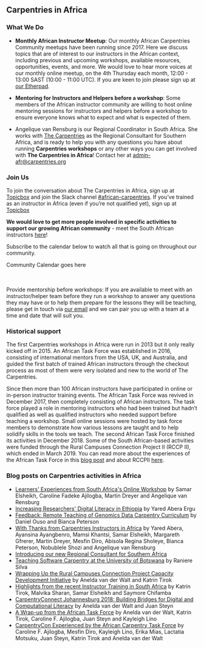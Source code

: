 ## Carpentries in Africa

### What We Do

- **Monthly African Instructor Meetup**: Our monthly African Carpentries Community meetups have been running since 2017. Here we discuss topics that are of interest to our instructors in the African context, including previous and upcoming workshops, available resources, opportunities, events, and more. We would love to hear more voices at our monthly online meetup, on the 4th Thursday each month, 12:00 - 13:00 SAST (10:00 - 11:00 UTC). If you are keen to join please sign up at [our Etherpad](http://pad.software-carpentry.org/ZA-community-call).

- **Mentoring for Instructors and Helpers before a workshop**: Some members of the African instructor community are willing to host online mentoring sessions for instructors and helpers before a workshop to ensure everyone knows what to expect and what is expected of them.

- Angelique van Rensburg is our Regional Coordinator in South Africa. She works with  <a href="https://carpentries.org/">The Carpentries</a> as the Regional Consultant for Southern Africa, and is ready to help you with any questions you have about running **Carpentries workshops** or any other ways you can get involved with **The Carpentries in Africa**!  Contact her at [admin-afr@carpentries.org](mailto:admin-afr@carpentries.org)


### Join Us

To join the conversation about The Carpentries in Africa, sign up at [Topicbox](https://carpentries.topicbox.com/groups/local-africa) and join the Slack channel [#african-carpentries](https://swc-slack-invite.herokuapp.com/). If you’ve trained as an instructor in Africa (even if you’re not qualified yet), sign up at [Topicbox](https://carpentries.topicbox.com/groups/instructors)

**We would love to get more people involved in specific activities to support our growing African community** - meet the South African instructors [here](https://carpentries.org/regions_za/)!

Subscribe to the calendar below to watch all that is going on throughout our community.

<div id='calendar' markdown="0">Community Calendar goes here</div><br/>

 <script type="text/javascript" src="https://cdnjs.cloudflare.com/ajax/libs/jstimezonedetect/1.0.4/jstz.min.js"></script> <script type="text/javascript"> var timezone = jstz.determine(); var frame_setup = '<iframe src="https://calendar.google.com/calendar/b/1/embed?title=The%20Carpentries%20Community%20Calendar%20&mode=WEEK&height=600&wkst=1&bgcolor=%23FFFFFF&src=oseuuoht0tvjbokgg3noh8c47g%40group.calendar.google.com&color=%23333333&ctz='; var frame_close = '" style="border-width:0" width="800" height="600" frameborder="0" scrolling="no"></iframe>'; var full_link = frame_setup + timezone.name() + frame_close; document.getElementById('calendar').innerHTML = full_link; </script><br/>

Provide mentorship before workshops: If you are available to meet with an instructor/helper team before they run a workshop to answer any questions they may have or to help them prepare for the lessons they will be teaching, please get in touch via [our email](mailto:admin-afr&#64;carpentries.org) and we can pair you up with a team at a time and date that will suit you.

### Historical support

The first Carpentries workshops in Africa were run in 2013 but it only really kicked off in 2015. An African Task Force was established in 2016, consisting of international mentors from the USA, UK, and Australia, and guided the first batch of trained African instructors through the checkout process as most of them were very isolated and new to the world of The Carpentries.

Since then more than 100 African instructors have participated in online or in-person instructor training events. The African Task Force was revived in December 2017, then completely consisting of African instructors. The task force played a role in mentoring instructors who had been trained but hadn’t qualified as well as qualified instructors who needed support before teaching a workshop. Small online sessions were hosted by task force members to demonstrate how various lessons are taught and to help solidify skills in the tools we teach. The second African Task Force finished its activities in December 2018. Some of the South African-based activities were funded through the Rural Campuses Connection Project II (RCCP II), which ended in March 2019. You can read more about the experiences of the African Task Force in this [blog post](https://carpentries.org/blog/2019/01/african-task-force-update/) and about RCCPII [here](https://tenet-rccpii.github.io/rccpii-2018/).

### Blog posts on Carpentries activities in Africa

- [Learners' Experiences from South Africa's Online Workshop](https://carpentries.org/blog/2020/05/south-africa-online-workshop/) by Samar Elsheikh, Caroline Fadeke Ajilogba, Martin Dreyer and Angelique van Rensburg
- [Increasing Researchers' Digital Literacy in Ethiopia](https://carpentries.org/blog/2020/05/ambo-university-workshop/) by Yared Abera Ergu
- [Feedback: Remote Teaching of Genomics Data Carpentry Curriculum](https://carpentries.org/blog/2020/01/genomics-workshop-icipe-kenya/) by Daniel Ouso and Bianca Peterson
- [With Thanks from Carpentries Instructors in Africa](https://carpentries.org/blog/2019/12/africa-instructors-gratitudes/) by Yared Abera, Ayansina Ayangbenro, Mamsi Khantsi, Samar Elsheikh, Margareth Gfrerer, Martin Dreyer, Mesfin Diro, Abisola Regina Sholeye, Bianca Peterson, Nobublele Shozi and Angelique van Rensburg
- [Introducing our new Regional Consultant for Southern Africa](https://carpentries.org/blog/2019/11/introducing-angelique//)
- [Teaching Software Carpentry at the University of Botswana](https://carpentries.org/blog/2019/10/botswana-software-carpentry/) by Raniere Silva
- [Wrapping Up the Rural Campuses Connection Project Capacity Development Initiative](https://carpentries.org/blog/2019/04/rccpii/) by Anelda van der Walt and Katrin Tirok
- [Highlights from the recent Instructor Training in South Africa](https://carpentries.org/blog/2019/04/ukzn-ttt/) by Katrin Tirok, Malvika Sharan, Samar Elsheikh and Saymore Chifamba
- [CarpentryConnect Johannesburg 2018: Building Bridges for Digital and Computational Literacy](https://carpentries.org/blog/2019/01/carpentryconnect-jhb2018/) by Anelda van der Walt and Juan Steyn
- [A Wrap-up from the African Task Force](https://carpentries.org/blog/2019/01/african-task-force-update/) by Anelda van der Walt, Katrin Tirok, Caroline F. Ajilogba, Juan Steyn and Kayleigh Lino
- [CarpentryCon Experienced by the African Carpentry Task Force](https://carpentries.org/blog/2018/07/actf-carpcon-post/) by Caroline F. Ajilogba, Mesfin Diro, Kayleigh Lino, Erika Mias, Lactatia Motsuku, Juan Steyn, Katrin Tirok and Anelda van der Walt
